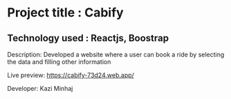 # Project title : Cabify

## Technology used : Reactjs, Boostrap 

Description: Developed a website where a user can book a ride by selecting the data and filling other information

Live preview: https://cabify-73d24.web.app/


Developer: Kazi Minhaj
